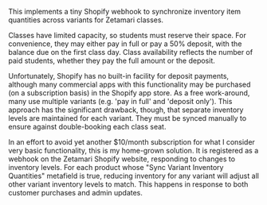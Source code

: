 This implements a tiny Shopify webhook to synchronize inventory item quantities across variants for Zetamari classes.

Classes have limited capacity, so students must reserve their space. For convenience, they may either pay in full or pay a 50% deposit, with the balance due on the first class day. Class availability reflects the number of paid students, whether they pay the full amount or the deposit.

Unfortunately, Shopify has no built-in facility for deposit payments, although many commercial apps with this functionality may be purchased (on a subscription basis) in the Shopify app store. As a free work-around, many use multiple variants (e.g. 'pay in full' and 'deposit only'). This approach has the significant drawback, though, that separate inventory levels are maintained for each variant. They must be synced manually to ensure against double-booking each class seat.

In an effort to avoid yet another $10/month subscription for what I consider very basic functionality, this is my home-grown solution. It is registered as a webhook on the Zetamari Shopify website, responding to changes to inventory levels. For each product whose "Sync Variant Inventory Quantities" metafield is true, reducing inventory for any variant will adjust all other variant inventory levels to match. This happens in response to both customer purchases and admin updates.

